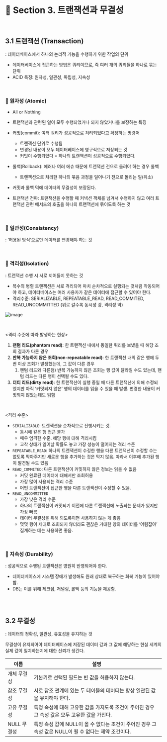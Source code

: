 # 📌 Section 3. 트랜잭션과 무결성

<br/>

## 3.1 트랜잭션 (Transaction)

: 데이터베이스에서 하나의 논리적 기능을 수행하기 위한 작업의 단위

- 데이터베이스에 접근하는 방법은 쿼리이므로, 즉 여러 개의 쿼리들을 하나로 묶는 단위
- ACID 특징: 원자성, 일관성, 독립성, 지속성

<br/>

### 🔹 원자성 (Atomic)

- All or Nothing
- 트랜잭션과 관련된 일이 모두 수행되었거나 되지 않았거나를 보장하는 특징

- 커밋(commit): 여러 쿼리가 성공적으로 처리되었다고 확정하는 명령어
    - 트랜잭션 단위로 수행됨
    - 변경된 내용이 모두 데이터베이스에 영구적으로 저장되는 것
    - 커밋이 수행되었다 = 하나의 트랜잭션이 성공적으로 수행되었다.
- 롤백(Rollback): 에러나 여러 에슈 때문에 트랜잭션 전으로 돌려야 하는 경우 롤백
    - 트랜잭션으로 처리한 하나의 묶음 과정을 일어나기 전으로 돌리는 일(취소)
- 커밋과 롤백 덕에 데이터의 무결성이 보장된다.
- 트랜잭션 전파: 트랜잭션을 수행할 때 커넥션 객체를 넘겨서 수행하지 않고 여러 트랜잭션 관련 메서드의 호출을 하나의 트랜잭션에 묶이도록 하는 것

<br/>

### 🔹 일관성(Consistency)

: ‘허용된 방식’으로만 데이터를 변경해야 하는 것

<br/>

### 🔹 격리성(Isolation)

: 트랜잭션 수행 시 서로 끼어들지 못하는 것

- 복수의 병렬 트랜잭션은 서로 격리되어 마치 순차적으로 실행되는 것처럼 작동되어야 하고, 데이터베이스는 여러 사용자가 같은 데이터에 접근할 수 있어야 한다.
- 격리수준: SERIALIZABLE, REPEATABLE_READ, READ_COMMITED, READ_UNCOMMITTED (위로 갈수록 동시성 강, 격리성 약)
    
![image](https://github.com/Algosippda-CS/Yeonsu-CS/assets/82032452/70686956-a570-417d-80e0-f21ccfdbc174)
  
<br/>

<격리 수준에 따라 발생하는 현상>

1. **팬텀 리드(phantom read)**: 한 트랜잭션 내에서 동일한 쿼리를 보냈을 때 해당 조회 결과가 다른 경우
2. **반복 가능하지 않은 조회(non-repeatable read)**: 한 트랜잭션 내의 같은 행에 두 번 이상 조회가 발생했는데, 그 값이 다른 경우
    1. 팬텀 리드와 다른점) 반복 가능하지 않은 조회는 행 값이 달라질 수도 있는데, 핸텀 리드는 다른 행이 선택될 수도 있다.
3. **더티 리드(dirty read)**: 한 트랜잭션이 실행 중일 때 다른 트랜잭션에 의해 수정되었지만 아직 ‘커밋되지 않은’ 행의 데이터를 읽을 수 있을 때 발생. 변경한 내용이 커밋되지 않았는데도 읽힘

<br/>

<격리 수준>

- `SERIALIZABLE`: 트랜잭션을 순차적으로 진행시키는 것.
    - 동시에 같은 행 접근 불가
    - 매우 엄격한 수준. 해당 행에 대해 격리시킴
    - 교착 상태가 일어날 확률도 놓고 가장 성능이 떨어지는 격리 수준
- `REPEATABLE_READ`: 하나의 트랜잭션이 수정한 행을 다른 트랜잭션이 수정할 수는 없도록 막아주지만 새로운 행을 추가하는 것은 막지 않음. 따라서 이후에 추가된 행이 발견될 수도 있음
- `READ_COMMITED`: 다른 트랜잭션이 커밋하지 않은 정보는 읽을 수 없음
    - 커밋 완료된 데이터에 대해서만 조회허용
    - 가장 많이 사용되는 격리 수준
    - 어떤 트랜잭션이 접근한 행을 다른 트랜잭션이 수정할 수 있음.
- `READ_UNCOMMITTED`
    - 가장 낮은 격리 수준
    - 하나의 트랜잭션이 커밋되기 이전에 다른 트랜잭션에 노출되는 문제가 있지만 가장 빠름
    - 데이터 무결성을 위해 되도록이면 사용하지 않는 게 좋음
    - 몇몇 행이 제대로 조회되지 않더라도 괜찮은 거대한 양의 데이터를 ‘어림잡아’ 집계하는 데는 사용하면 좋음.

<br/>

### 🔹 지속성 (Durability)

: 성공적으로 수행된 트랜잭션은 영원히 반영되어야 한다.

- 데이터베이스에 시스템 장애가 발생해도 원래 상태로 복구하는 회복 기능이 있어야 함.
- DB는 이를 위해 체크섬, 저널링, 롤백 등의 기능을 제공함.

<br/>
<br/>


## 3.2 무결성

: 데이터의 정확성, 일관성, 유효성을 유지하는 것

무결성이 유지되어야 데이터베이스에 저장된 데이터 값과 그 값에 해당하는 현실 세계의 실제 값이 일치하는지에 대한 신뢰가 생긴다.

| 이름 | 설명 |
| --- | --- |
| 개체 무결성 | 기본키로 선택된 필드는 빈 값을 허용하지 않는다. |
| 참조 무결성 | 서로 참조 관계에 있는 두 테이블의 데이터는 항상 일관된 값을 유지해야 한다. |
| 고유 무결성 | 특정 속성에 대해 고유한 값을 가지도록 조건이 주어진 경우 그 속성 값은 모두 고유한 값을 가진다. |
| NULL 무결성 | 특정 속성 값에 NULL이 올 수 없다는 조건이 주어진 경우 그 속성 값은 NULL이 될 수 없다는 제약 조건이다. |
